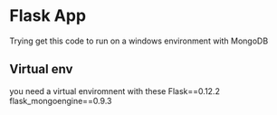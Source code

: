 # Flask App
Trying get this code to run on a windows environment with MongoDB
## Virtual env
you need a virtual enviromnent with these
Flask==0.12.2
flask_mongoengine==0.9.3

